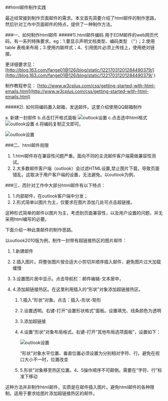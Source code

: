 ##html邮件制作实践

最近经常接到制作页面邮件的需求。本文首先简要介绍了html邮件的制作思路，然后针对工作中页面邮件的特点，提供了一种制作方法。

###一、如何制作html邮件
#####1).html邮件编码
用于EDM邮件的web网页代码，有一系列特殊要求。eg：1.要显示声明文档类型、编码类型
（'<meta http-equiv="Content-Type" content="text/html;charset=UTF-8">'）；2.使用table 表格来布局；3.使用内联样式；4、引用图片必须上传线上，使用绝对链接。

更详细要求见：[http://blog.163.com/fange01@126/blog/static/12217031201284490379/](http://blog.163.com/fange01@126/blog/static/12217031201284490379/ )

制作教程参见： [http://www.w3cplus.com/css/getting-started-with-html-emails.html](http://www.w3cplus.com/css/getting-started-with-html-emails.html)

#####2). 如何将编码置入邮箱，发送邮件。这里介绍使用QQ邮箱制作

a. 新建一封邮件 b.点击打开格式面板 ![outlook设置](/images/i3/w01.jpg) c.点击选中html格式  ![outlook设置](/images/i3/w02.jpg) d.将编码复制正文即可。

![outlook设置](/images/i3/w03.jpg)

###二、html邮件局限

1. 1.html邮件存在兼容性问题严重。面向不同的主流邮件客户端需做兼容性测试。
2. 2.大多数邮件客户端（outlook）会过滤HTML设置,禁止图片下载，导致页面错乱，这取决于用户客户端的设置，无法避免。以outlook为例，

###三、而针对工作中大部分html邮件有以下特点：

1. 1.内部邮件，在outlook客户端中分发；
2. 2.形式简单以图片为主，仅要求在图片添加几处可点击超链接。

这种形式简单的邮件以图片为主，考虑到页面兼容性，以及用户设置的问题，并无采用html编写的必要。

下面介绍一种此类邮件的制作思路。

以outlook2010版为例，制作一封带有超链接热区的图片邮件：

1. 1.新建邮件
2. 2.插入图片。将整张图片按合适大小剪切并顺序插入邮件，避免图片过大加载缓慢
3. 3.设置图片居中显示。点击导航栏：邮件编辑-文本居中，
4. 4.添加超链接热区。在这里利用插入的“形状”对象添加超链接热区。

     1. 1.插入“形状”对象。点击：插入-形状-矩形
     2. 2.设置透明。右键-打开“设置形状格式”面板。设置填充、线条颜色为透明
     3. 3.添加超链接
     4. 4.设置“形状”对象布局格式。右键-打开“其他布局选项面板”，设置如下：
     
         ![outlook设置](/images/i3/w04.jpg)

        “形状”对象水平位置、垂直位置必须设置为分别相对字符、行。避免在视口大小不一时，位置改变
     5. 5.形状”对象移至热区位置。4、5操作顺序不可颠倒。需要在“字符、行”标准下移动

这种方法并非制作html邮件，实质是在邮件插入图片。避免html邮件的各种限制。适用于要求给图片添加超链接热区的邮件。


